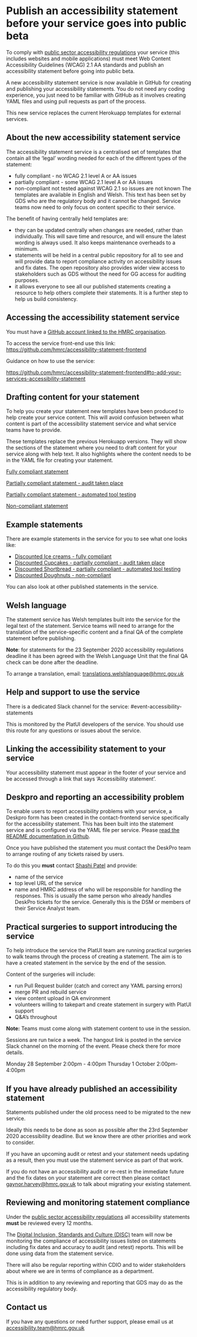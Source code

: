 # Publish an accessibility statement before your service goes into public beta

To comply with [public sector accessibility regulations](https://confluence.tools.tax.service.gov.uk/display/DISC/Regulations+to+make+public+sector+websites+and+mobile+applications+accessible) your service (this includes websites and mobile applications) must meet Web Content Accessibility Guidelines (WCAG) 2.1 AA standards and publish an accessibility statement before going into public beta. 

A new accessibility statement service is now available in GitHub for creating and publishing your accessibility statements. You do not need any coding experience, you just need to be familiar with GitHub as it involves creating YAML files and using pull requests as part of the process. 

This new service replaces the current Herokuapp templates for external services.

## About the new accessibility statement service 

The accessibility statement service is a centralised set of templates that contain all the ‘legal’ wording needed for each of the different types of the statement: 
- fully compliant - no WCAG 2.1 level A or AA issues 
- partially compliant - some WCAG 2.1 level A or AA issues
- non-compliant not tested against WCAG 2.1 so issues are not known 
The templates are available in English and Welsh. This text has been set by GDS who are the regulatory body and it cannot be changed. Service teams now need to only focus on content specific to their service. 

The benefit of having centrally held templates are:
- they can be updated centrally when changes are needed, rather than individually. This will save time and resource, and will ensure the latest wording is always used. It also keeps maintenance overheads to a minimum.
- statements will be held in a central public repository for all to see and will provide data to report compliance activity on accessibility issues and fix dates. The open repository also provides wider view access to stakeholders such as GDS without the need for GG access for auditing purposes. 
- it allows everyone to see all our published statements creating a resource to help others complete their statements. It is a further step to help us build consistency.


## Accessing the accessibility statement service 

You must have a [GitHub account linked to the HMRC organisation](https://confluence.tools.tax.service.gov.uk/display/DTRG/HMRC+on+GitHub).  

To access the service front-end use this link: https://github.com/hmrc/accessibility-statement-frontend

Guidance on how to use the service: 

https://github.com/hmrc/accessibility-statement-frontend#to-add-your-services-accessibility-statement

## Drafting content for your statement

To help you create your statement new templates have been produced to help create your service content. This will avoid confusion between what content is part of the accessibility statement service and what service teams have to provide. 

These templates replace the previous Herokuapp versions. They will show the sections of the statement where you need to draft content for your service along with help text. It also highlights where the content needs to be in the YAML file for creating your statement.
 
[Fully compliant statement](https://docs.google.com/document/d/1ooO9o1Awc8xEsSTcijGncHgKPm0nhWiX0y0qiFR_cls/edit?usp=sharing) 

[Partially compliant statement - audit taken place](https://docs.google.com/document/d/1UZUTlsjypuZCtq6BP41kv_hW5l8WYg_a3J95TrsZhhs/edit?usp=sharing)

[Partially compliant statement - automated tool testing](https://docs.google.com/document/d/1mGda0ERoUSGWfm5qzaQxKCdvkOo75CnOtsT6jGuMZ4o/edit?usp=sharing)  

[Non-compliant statement](https://docs.google.com/document/d/1TyGLhG29Zw18fTlDIYbQJKWaavjLVjkqRDLl_dqmwfI/edit?usp=sharing) 

## Example statements

There are example statements in the service for you to see what one looks like: 

- [Discounted Ice creams - fully compliant](https://www.qa.tax.service.gov.uk/accessibility-statement/example-fully-compliant)
- [Discounted Cupcakes - partially compliant - audit taken place](https://www.qa.tax.service.gov.uk/accessibility-statement/example-partially-compliant)
- [Discounted Shortbread - partially compliant - automated tool testing](https://www.qa.tax.service.gov.uk/accessibility-statement/example-automated-testing-only)
- [Discounted Doughnuts - non-compliant](https://www.qa.tax.service.gov.uk/accessibility-statement/example-non-compliant)
 
You can also look at other published statements in the service. 

## Welsh language

The statement service has Welsh templates built into the service for the legal text of the statement. Service teams will need to arrange for the translation of the service-specific content and a final QA of the complete statement before publishing. 

 **Note**: for statements for the 23 September 2020 accessibility regulations deadline it has been agreed with the Welsh Language Unit that the final QA check can be done after the deadline. 

To arrange a translation, email: [translations.welshlanguage@hmrc.gov.uk](translations.welshlanguage@hmrc.gov.uk) 

## Help and support to use the service

There is a dedicated Slack channel for the service: #event-accessibility-statements

This is monitored by the PlatUI developers of the service. You should use this route for any questions or issues about the service. 

## Linking the accessibility statement to your service 

Your accessibility statement must appear in the footer of your service and be accessed through a link that says ‘Accessibility statement’. 

## Deskpro and reporting an accessibility problem

To enable users to report accessibility problems with your service, a Deskpro form has been created in the contact-frontend service specifically for the accessibility statement. This has been built into the statement service and is configured via the YAML file per service. Please [read the README documentation in Github](https://github.com/hmrc/accessibility-statement-frontend#to-add-your-services-accessibility-statement).

Once you have published the statement you must contact the DeskPro team to arrange routing of any tickets raised by users. 

To do this you **must** contact [Shashi Patel](shashi.patel@hmrc.gov.uk) and provide: 

- name of the service
- top level URL of the service
- name and HMRC address of who will be responsible for handling the responses. This is usually the same person who already handles DeskPro tickets for the service. Generally this is the DSM or members of their Service Analyst team. 

## Practical surgeries to support introducing the service 

To help introduce the service the PlatUI team are running practical surgeries to walk teams through the process of creating a statement. The aim is to have a created statement in the service by the end of the session. 

Content of the surgeries will include: 
- run Pull Request builder (catch and correct any YAML parsing errors)
- merge PR and rebuild service
- view content upload in QA environment
- volunteers willing to takepart and create statement in surgery with PlatUI support
- Q&A’s throughout 

**Note:** Teams must come along with statement content to  use in the session. 

Sessions are  run twice a week. The hangout link is posted in the service Slack channel on the morning of the event. Please check there for more details. 

Monday 28 September 2:00pm - 4:00pm
Thursday 1 October 2:00pm- 4:00pm


## If you have already published an accessibility statement

Statements published under the old process need to be migrated to the new service.

Ideally this needs to be done as soon as possible after the 23rd September 2020 accessibility deadline. But we know there are other priorities and work to consider.  

If you have an upcoming audit or retest and your statement needs updating as a result, then you must use the statement service as part of that work.

If you do not have an accessibility audit or re-rest in the immediate future and the fix dates on your statement are correct then please contact [gaynor.harvey@hmrc.gov.uk](gaynor.harvey@hmrc.gov.uk) to talk about migrating your existing statement. 

## Reviewing and monitoring statement compliance 

Under the [public sector accessibility regulations](https://confluence.tools.tax.service.gov.uk/display/DISC/Regulations+to+make+public+sector+websites+and+mobile+applications+accessible) all accessibility statements **must** be reviewed every 12 months. 

The [Digital Inclusion, Standards and Culture (DISC)](https://confluence.tools.tax.service.gov.uk/display/DISC/Digital+Inclusion%2C+Standards+and+Culture) team will now be monitoring the compliance of accessibility issues listed on statements including fix dates and accuracy to audit (and retest) reports. This will be done using data from the statement service. 

There will also be regular reporting within CDIO and to wider stakeholders about where we are in terms of compliance as a department. 

This is in addition to any reviewing and reporting that GDS may do as the accessibility regulatory body. 

## Contact us

If you have any questions or need further support, please email us at [accessibility.team@hmrc.gov.uk](accessibility.team@hmrc.gov.uk) 
